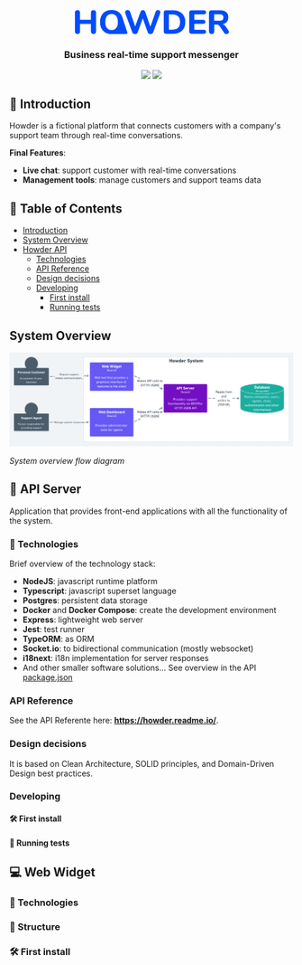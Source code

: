 <p align="center"></p>
<p align="center">
  <img alt="howder" src=".github/logo.svg" width="280px">
</p>

<h3 align="center">
  Business real-time support messenger
</h3>


<p align="center">
  <img src="https://img.shields.io/badge/made%20by-gabrielribeirof-004dfc?style=for-the-badge">
  <img src="https://img.shields.io/github/license/gabrielribeirof/howder?style=for-the-badge&color=004dfc">
</p>

## :star2: Introduction

Howder is a fictional platform that connects customers with a company's support team through real-time conversations.

**Final Features**:
- **Live chat**: support customer with real-time conversations
- **Management tools**: manage customers and support teams data

## :scroll: Table of Contents

- [Introduction]()
- [System Overview]()
- [Howder API]()
  - [Technologies]()
  - [API Reference]()
  - [Design decisions]()
  - [Developing]()
    - [First install]()
    - [Running tests]()

## System Overview

<p align="center">
  <img alt="System Diagram" src=".github/system-diagram.png">
</p>
<i>System overview flow diagram</i>

## :electric_plug: API Server

Application that provides front-end applications with all the functionality of the system.

### :rocket: Technologies

Brief overview of the technology stack:

- **NodeJS**: javascript runtime platform
- **Typescript**: javascript superset language
- **Postgres**: persistent data storage
- **Docker** and **Docker Compose**: create the development environment
- **Express**: lightweight web server 
- **Jest**: test runner
- **TypeORM**: as ORM
- **Socket.io**: to bidirectional communication (mostly websocket)
- **i18next**: i18n implementation for server responses
- And other smaller software solutions... See overview in the API [package.json]() 

### API Reference

See the API Referente here: **https://howder.readme.io/**.

### Design decisions

It is based on Clean Architecture, SOLID principles, and Domain-Driven Design best practices.

### Developing

#### :hammer_and_wrench: First install

#### :test_tube: Running tests


## :computer: Web Widget

### :rocket: Technologies

### :scroll: Structure

### :hammer_and_wrench: First install
